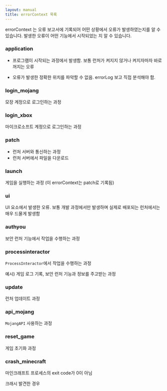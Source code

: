 ```yaml
---
layout: manual
title: errorContext 목록
---
```


errorContext 는 오류 보고서에 기록되어 어떤 상황에서 오류가 발생하였는지를 알 수 있습니다. 발생한 오류이 어떤 기능에서 시작되었는 지 알 수 있습니다.

### application

- 프로그램이 시작되는 과정에서 발생함. 보통 런처가 켜지지 않거나 켜지자마자 바로 꺼지는 오류

- 오류가 발생한 정확한 위치를 파악할 수 없음. errorLog 보고 직접 분석해야 함.

### login_mojang

모장 계정으로 로그인하는 과정

### login_xbox

마이크로소프트 계정으로 로그인하는 과정

### patch

- 런처 서버와 통신하는 과정
- 런처 서버에서 파일을 다운로드

### launch

게임을 실행하는 과정 (이 errorContext는 patch로 기록됨)

### ui

UI 요소에서 발생한 오류. 보통 개발 과정에서만 발생하며 실제로 배포되는 런처에서는 매우 드물게 발생함

### authyou

보안 런처 기능에서 작업을 수행하는 과정

### processinteractor

`ProcessInteractor`에서 작업을 수행하는 과정

예시) 게임 로그 기록, 보안 런처 기능과 정보를 주고받는 과정

### update

런처 업데이트 과정

### api_mojang

`MojangAPI` 사용하는 과정

### reset_game

게임 초기화 과정

### crash_minecraft

마인크래프트 프로세스의 exit code가 0이 아님

크래시 발견한 경우